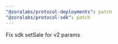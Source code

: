 ```yaml
---
"@zoralabs/protocol-deployments": patch
"@zoralabs/protocol-sdk": patch
---
```


Fix sdk setSale for v2 params
